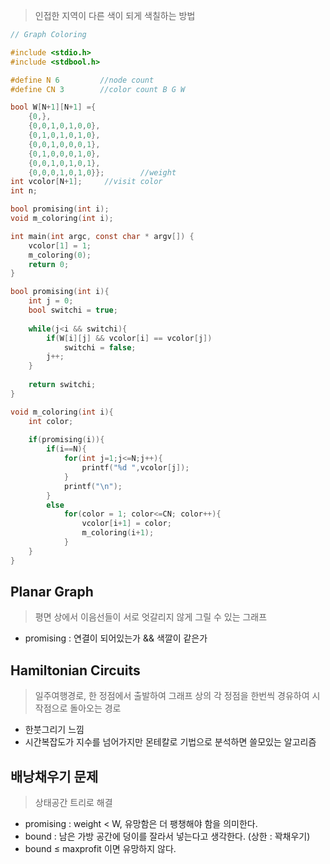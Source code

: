 > 인접한 지역이 다른 색이 되게 색칠하는 방법

```c
// Graph Coloring

#include <stdio.h>
#include <stdbool.h>

#define N 6         //node count
#define CN 3        //color count B G W

bool W[N+1][N+1] ={
    {0,},
    {0,0,1,0,1,0,0},
    {0,1,0,1,0,1,0},
    {0,0,1,0,0,0,1},
    {0,1,0,0,0,1,0},
    {0,0,1,0,1,0,1},
    {0,0,0,1,0,1,0}};        //weight
int vcolor[N+1];     //visit color
int n;

bool promising(int i);
void m_coloring(int i);

int main(int argc, const char * argv[]) {
    vcolor[1] = 1;
    m_coloring(0);
    return 0;
}

bool promising(int i){
    int j = 0;
    bool switchi = true;
    
    while(j<i && switchi){
        if(W[i][j] && vcolor[i] == vcolor[j])
            switchi = false;
        j++;
    }
    
    return switchi;
}

void m_coloring(int i){
    int color;
    
    if(promising(i)){
        if(i==N){
            for(int j=1;j<=N;j++){
                printf("%d ",vcolor[j]);
            }
            printf("\n");
        }
        else
            for(color = 1; color<=CN; color++){
                vcolor[i+1] = color;
                m_coloring(i+1);
            }
    }
}
```

## Planar Graph

> 평면 상에서 이음선들이 서로 엇갈리지 않게 그릴 수 있는 그래프

- promising : 연결이 되어있는가 && 색깔이 같은가

## Hamiltonian Circuits

> 일주여행경로, 한 정점에서 출발하여 그래프 상의 각 정점을 한번씩 경유하여 시작점으로 돌아오는 경로

- 한붓그리기 느낌
- 시간복잡도가 지수를 넘어가지만 몬테칼로 기법으로 분석하면 쓸모있는 알고리즘

## 배낭채우기 문제

> 상태공간 트리로 해결

- promising : weight < W, 유망함은 더 팽챙해야 함을 의미한다.
- bound : 남은 가방 공간에 덩이를 잘라서 넣는다고 생각한다. (상한 : 꽉채우기)
- bound ≤ maxprofit 이면 유망하지 않다.
